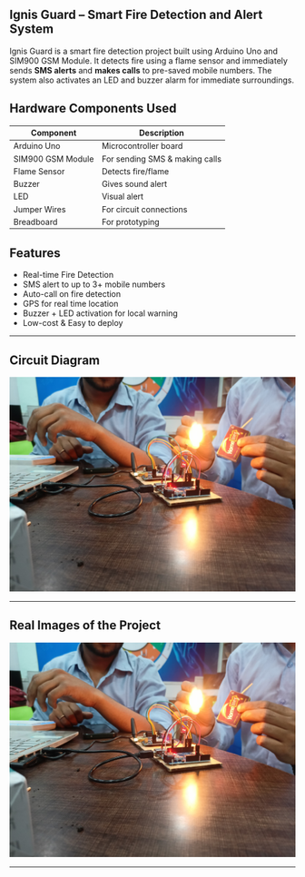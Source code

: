 ## **Ignis Guard** – Smart Fire Detection and Alert System

Ignis Guard is a smart fire detection project built using Arduino Uno and SIM900 GSM Module. It detects fire using a flame sensor and immediately sends **SMS alerts** and **makes calls** to pre-saved mobile numbers. The system also activates an LED and buzzer alarm for immediate surroundings.


## **Hardware Components Used**

| Component        | Description                         |
|------------------|-------------------------------------|
| Arduino Uno      | Microcontroller board               |
| SIM900 GSM Module| For sending SMS & making calls      |
| Flame Sensor     | Detects fire/flame                  |
| Buzzer           | Gives sound alert                   |
| LED              | Visual alert                        |
| Jumper Wires     | For circuit connections             |
| Breadboard       | For prototyping                     |


## Features

- Real-time Fire Detection
- SMS alert to up to 3+ mobile numbers
- Auto-call on fire detection 
- GPS for real time location
- Buzzer + LED activation for local warning
- Low-cost & Easy to deploy

---

## Circuit Diagram
![Circuit Diagram](images/circuit_diagram.jpg)


---

##  Real Images of the Project
![Circuit Diagram](images/circuit_diagram.jpg)


---
